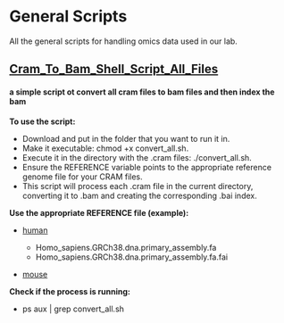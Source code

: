 # General Scripts

All the general scripts for handling omics data used in our lab.


## [Cram_To_Bam_Shell_Script_All_Files](General_Genomics_Scripts/convert_all.sh)
#### a simple script ot convert all cram files to bam files and then index the bam

**To use the script:**

- Download and put in the folder that you want to run it in.
- Make it executable: chmod +x convert_all.sh.
- Execute it in the directory with the .cram files: ./convert_all.sh.
- Ensure the REFERENCE variable points to the appropriate reference genome file for your CRAM files.
- This script will process each .cram file in the current directory, converting it to .bam and creating the corresponding .bai index.

**Use the appropriate REFERENCE file (example):**

- [human](https://ftp.ensembl.org/pub/release-110/fasta/homo_sapiens/dna/)
  - Homo_sapiens.GRCh38.dna.primary_assembly.fa
  - Homo_sapiens.GRCh38.dna.primary_assembly.fa.fai

- [mouse](https://ftp.ensembl.org/pub/release-110/fasta/mus_musculus/dna/)


**Check if the process is running:**
- ps aux | grep convert_all.sh
